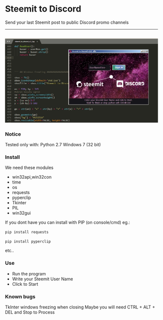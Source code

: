 # Steemit to Discord
Send your last Steemit post to public Discord promo channels

---

![cover](https://github.com/murattatar/Steemit-to-Discord/blob/master/uu-std.jpg?raw=true)
---

### Notice
Tested only with:
Python 2.7
Windows 7 (32 bit)

### Install
We need these modules
* win32api,win32con
* time
* os
* requests
* pyperclip
* Tkinter
* PIL
* win32gui

If you dont have you can install with PIP (on console/cmd)
eg.: 

<code>pip install requests</code> 

<code>pip install pyperclip</code>

etc..

### Use
* Run the program
* Write your Steemit User Name
* Click to Start

### Known bugs
TkInter windows freezing when closing
Maybe you will need CTRL + ALT + DEL and Stop to Process


